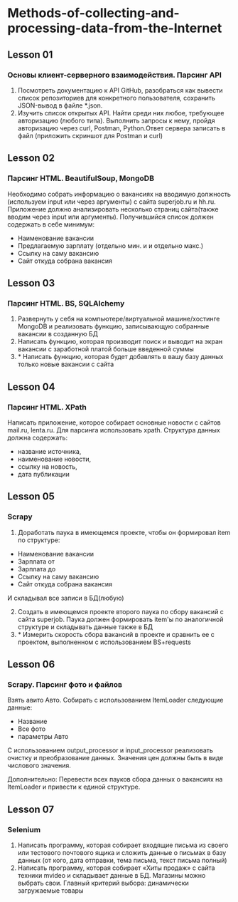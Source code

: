 # Methods-of-collecting-and-processing-data-from-the-Internet

## Lesson 01
### Основы клиент-серверного взаимодействия. Парсинг API
1. Посмотреть документацию к API GitHub, разобраться как вывести список репозиториев для конкретного пользователя, сохранить JSON-вывод в файле *.json.
2. Изучить список открытых API. Найти среди них любое, требующее авторизацию (любого типа). Выполнить запросы к нему, пройдя авторизацию через curl, Postman, Python.Ответ сервера записать в файл (приложить скриншот для Postman и curl)

## Lesson 02
### Парсинг HTML. BeautifulSoup, MongoDB
Необходимо собрать информацию о вакансиях на вводимую должность (используем input или через аргументы) с сайта superjob.ru и hh.ru. Приложение должно анализировать несколько страниц сайта(также вводим через input или аргументы). Получившийся список должен содержать в себе минимум:

- Наименование вакансии
- Предлагаемую зарплату (отдельно мин. и и отдельно макс.)
- Ссылку на саму вакансию
- Сайт откуда собрана вакансия

## Lesson 03
### Парсинг HTML. BS, SQLAlchemy
1. Развернуть у себя на компьютере/виртуальной машине/хостинге MongoDB и реализовать функцию, записывающую собранные вакансии в созданную БД
2. Написать функцию, которая производит поиск и выводит на экран вакансии с заработной платой больше введенной суммы
3. \* Написать функцию, которая будет добавлять в вашу базу данных только новые вакансии с сайта

## Lesson 04
### Парсинг HTML. XPath
Написать приложение, которое собирает основные новости с сайтов mail.ru, lenta.ru.
Для парсинга использовать xpath. Структура данных должна содержать:
- название источника,
- наименование новости,
- ссылку на новость,
- дата публикации

## Lesson 05
### Scrapy
1. Доработать паука в имеющемся проекте, чтобы он формировал item по структуре:
- Наименование вакансии
- Зарплата от
- Зарплата до
- Ссылку на саму вакансию
- Сайт откуда собрана вакансия  

И складывал все записи в БД(любую)

2. Создать в имеющемся проекте второго паука по сбору вакансий с сайта superjob. Паука должен формировать item'ы по аналогичной структуре и складывать данные также в БД
3. \* Измерить скорость сбора вакансий в проекте и сравнить ее с проектом, выполненном с использованием BS+requests

##  Lesson 06 
### Scrapy. Парсинг фото и файлов
Взять авито Авто. Собирать с использованием ItemLoader следующие данные:

- Название
- Все фото
- параметры Авто

С использованием output_processor и input_processor реализовать очистку и преобразование данных. Значения цен должны быть в виде числового значения.

Дополнительно:
Перевести всех пауков сбора данных о вакансиях на ItemLoader и привести к единой структуре.

##  Lesson 07
### Selenium
1. Написать программу, которая собирает входящие письма из своего или тестового почтового ящика и сложить данные о письмах в базу данных (от кого, дата отправки, тема письма, текст письма полный)
2. Написать программу, которая собирает «Хиты продаж» с сайта техники mvideo и складывает данные в БД. Магазины можно выбрать свои. Главный критерий выбора: динамически загружаемые товары
